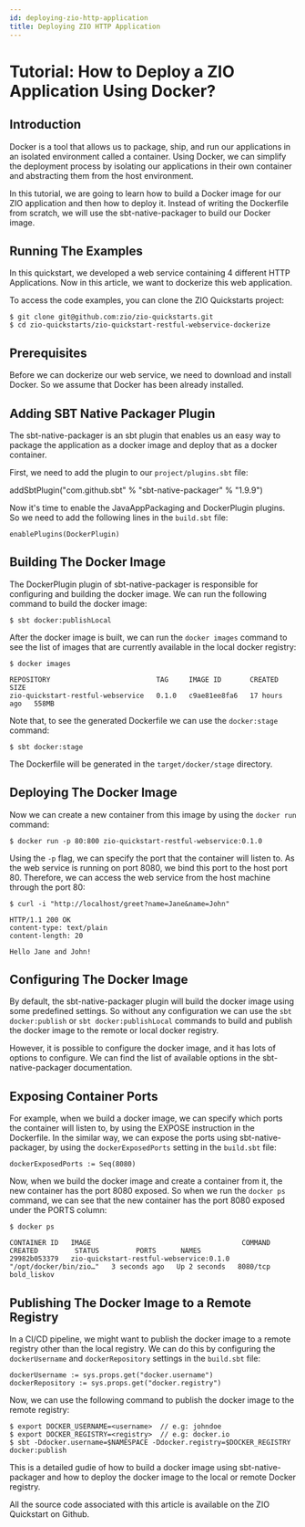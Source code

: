 ```yaml
---
id: deploying-zio-http-application
title: Deploying ZIO HTTP Application 
---
```


# Tutorial: How to Deploy a ZIO Application Using Docker?

## Introduction

Docker is a tool that allows us to package, ship, and run our applications in an isolated environment called a container. Using Docker, we can simplify the deployment process by isolating our applications in their own container and abstracting them from the host environment.

In this tutorial, we are going to learn how to build a Docker image for our ZIO application and then how to deploy it. Instead of writing the Dockerfile from scratch, we will use the sbt-native-packager to build our Docker image.

## Running The Examples

In this quickstart, we developed a web service containing 4 different HTTP Applications. Now in this article, we want to dockerize this web application.

To access the code examples, you can clone the ZIO Quickstarts project:

```
$ git clone git@github.com:zio/zio-quickstarts.git 
$ cd zio-quickstarts/zio-quickstart-restful-webservice-dockerize
```

## Prerequisites

Before we can dockerize our web service, we need to download and install Docker. So we assume that Docker has been already installed.

## Adding SBT Native Packager Plugin

The sbt-native-packager is an sbt plugin that enables us an easy way to package the application as a docker image and deploy that as a docker container.

First, we need to add the plugin to our `project/plugins.sbt` file:

addSbtPlugin("com.github.sbt" % "sbt-native-packager" % "1.9.9")

Now it's time to enable the JavaAppPackaging and DockerPlugin plugins. So we need to add the following lines in the `build.sbt` file:

````enablePlugins(JavaAppPackaging)
enablePlugins(DockerPlugin)
````
## Building The Docker Image

The DockerPlugin plugin of sbt-native-packager is responsible for configuring and building the docker image. We can run the following command to build the docker image:

```
$ sbt docker:publishLocal
```

After the docker image is built, we can run the `docker images` command to see the list of images that are currently available in the local docker registry:

```
$ docker images

REPOSITORY                          TAG     IMAGE ID       CREATED        SIZE
zio-quickstart-restful-webservice   0.1.0   c9ae81ee8fa6   17 hours ago   558MB
```

Note that, to see the generated Dockerfile we can use the `docker:stage` command:

```
$ sbt docker:stage
```

The Dockerfile will be generated in the `target/docker/stage` directory.

## Deploying The Docker Image

Now we can create a new container from this image by using the `docker run` command:

```
$ docker run -p 80:800 zio-quickstart-restful-webservice:0.1.0
```

Using the `-p` flag, we can specify the port that the container will listen to. As the web service is running on port 8080, we bind this port to the host port 80. Therefore, we can access the web service from the host machine through the port 80:

```
$ curl -i "http://localhost/greet?name=Jane&name=John"

HTTP/1.1 200 OK
content-type: text/plain
content-length: 20

Hello Jane and John!
```

## Configuring The Docker Image

By default, the sbt-native-packager plugin will build the docker image using some predefined settings. So without any configuration we can use the `sbt docker:publish` or `sbt docker:publishLocal` commands to build and publish the docker image to the remote or local docker registry.

However, it is possible to configure the docker image, and it has lots of options to configure. We can find the list of available options in the sbt-native-packager documentation.

## Exposing Container Ports

For example, when we build a docker image, we can specify which ports the container will listen to, by using the EXPOSE instruction in the Dockerfile. In the similar way, we can expose the ports using sbt-native-packager, by using the `dockerExposedPorts` setting in the `build.sbt` file:

```
dockerExposedPorts := Seq(8080)
```

Now, when we build the docker image and create a container from it, the new container has the port 8080 exposed. So when we run the `docker ps` command, we can see that the new container has the port 8080 exposed under the PORTS column:

```
$ docker ps

CONTAINER ID   IMAGE                                     COMMAND                  CREATED         STATUS         PORTS      NAMES
29982b053379   zio-quickstart-restful-webservice:0.1.0   "/opt/docker/bin/zio…"   3 seconds ago   Up 2 seconds   8080/tcp   bold_liskov
```

## Publishing The Docker Image to a Remote Registry

In a CI/CD pipeline, we might want to publish the docker image to a remote registry other than the local registry. We can do this by configuring the `dockerUsername` and `dockerRepository` settings in the `build.sbt` file:

```
dockerUsername := sys.props.get("docker.username")
dockerRepository := sys.props.get("docker.registry")
```

Now, we can use the following command to publish the docker image to the remote registry:

```
$ export DOCKER_USERNAME=<username>  // e.g: johndoe
$ export DOCKER_REGISTRY=<registry>  // e.g: docker.io
$ sbt -Ddocker.username=$NAMESPACE -Ddocker.registry=$DOCKER_REGISTRY docker:publish
```


This is a detailed gudie of how to build a docker image using sbt-native-packager and how to deploy the docker image to the local or remote Docker registry.

All the source code associated with this article is available on the ZIO Quickstart on Github.